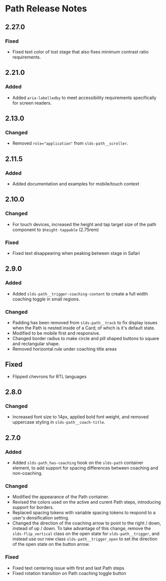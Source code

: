 <!-- Release notes authoring guidelines: http://keepachangelog.com/ -->

# Path Release Notes

<!-- ## [Unreleased] -->
## 2.27.0

### Fixed

- Fixed text color of lost stage that also fixes minimum contrast ratio requirements.

## 2.21.0

### Added

- Added `aria-labelledby` to meet accessibility requirements specifically for screen readers.

## 2.13.0

### Changed

- Removed `role="application"` from `slds-path__scroller`.

## 2.11.5

### Added

- Added documentation and examples for mobile/touch context

## 2.10.0

### Changed

- For touch devices, increased the height and tap target size of the path component to `$height-tappable` (2.75rem)

### Fixed

- Fixed text disappearing when peaking between stage in Safari

## 2.9.0

### Added

- Added `slds-path__trigger-coaching-content` to create a full width coaching toggle in small regions.

### Changed

- Padding has been removed from `slds-path__track` to fix display issues when the Path is nested inside of a Card; of which is it's default state.
- Modified to be mobile first and responsive.
- Changed border radius to make circle and pill shaped buttons to square and rectangular shape.
- Removed horizontal rule under coaching title areas

## Fixed

- Flipped chevrons for RTL languages

## 2.8.0

### Changed

- Increased font size to 14px, applied bold font weight, and removed uppercase styling in `slds-path__coach-title`.

## 2.7.0

### Added

- Added `slds-path_has-coaching` hook on the `slds-path` container element, to add support for spacing differences between coaching and non-coaching.

### Changed

- Modified the appearance of the Path container.
- Revised the colors used on the active and curent Path steps, introducing support for borders.
- Replaced spacing tokens with variable spacing tokens to respond to a user's densification setting.
- Changed the direction of the coaching arrow to point to the right / down, instead of up / down. To take advantage of this change, remove the `slds-flip_vertical` class on the open state for `slds-path__trigger`, and instead use our new class `slds-path__trigger_open` to set the direction of the open state on the button arrow.

### Fixed

- Fixed text centering issue with first and last Path steps
- Fixed rotation transition on Path coaching toggle button
